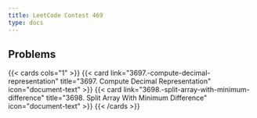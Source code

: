 ```yaml
---
title: LeetCode Contest 469
type: docs
---
```


## Problems

{{< cards cols="1" >}}
  {{< card link="3697.-compute-decimal-representation" title="3697. Compute Decimal Representation" icon="document-text" >}}
  {{< card link="3698.-split-array-with-minimum-difference" title="3698. Split Array With Minimum Difference" icon="document-text" >}}
{{< /cards >}}